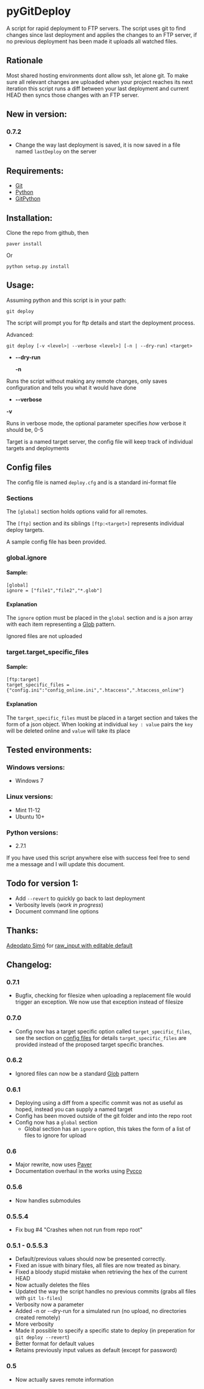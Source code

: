 pyGitDeploy
===========

A script for rapid deployment to FTP servers.
The script uses git to find changes since last deployment and applies the changes to an FTP server, if no previous deployment has been made it uploads all watched files.


Rationale
---------
Most shared hosting environments dont allow ssh, let alone git. To make sure all relevant changes are uploaded when your project reaches its next iteration this script runs a diff between your last deployment and current HEAD then syncs those changes with an FTP server.


New in version:
---------------
### 0.7.2 ###
* Change the way last deployment is saved, it is now saved in a file named `lastDeploy` on the server

Requirements:
-----
* [Git](http://git-scm.com/)
* [Python](http://www.python.org/)
* [GitPython](http://packages.python.org/GitPython/0.3.1/index.html)

Installation:
-------------
Clone the repo from github, then

	paver install

Or

	python setup.py install

Usage:
------
Assuming python and this script is in your path:

    git deploy

The script will prompt you for ftp details and start the deployment process.
    
Advanced:

    git deploy [-v <level>| --verbose <level>] [-n | --dry-run] <target>

* **--dry-run**

  **-n**

 Runs the script without making any remote changes, only saves configuration and tells you what it would have done

* **--verbose**

 **-v**
 
 Runs in verbose mode, the optional parameter specifies _how_ verbose it should be, 0-5
  
  

Target is a named target server, the config file will keep track of individual targets and deployments

Config files
------------

The config file is named `deploy.cfg` and is a standard ini-format file


### Sections ###

The `[global]` section holds options valid for all remotes.

The `[ftp]` section and its siblings `[ftp:<target>]` represents individual deploy targets.

A sample config file has been provided.

### global.ignore ###

#### Sample: ####

	[global]
	ignore = ["file1","file2","*.glob"]

#### Explanation ####

The `ignore` option must be placed in the `global` section and is a json array with each item representing a [Glob][Glob] pattern.

Ignored files are not uploaded

### target.target_specific_files ###

#### Sample: ####

	[ftp:target]
	target_specific_files = {"config.ini":"config_online.ini",".htaccess",".htaccess_online"}

#### Explanation ####

The `target_specific_files` must be placed in a target section and takes the form of a json object. When looking at individual
`key : value` pairs the `key` will be deleted online and `value` will take its place


Tested environments:
--------------------
### Windows versions: ###
* Windows 7

### Linux versions: ###
* Mint 11-12
* Ubuntu 10+

### Python versions: ###
* 2.7.1

If you have used this script anywhere else with success feel free to send me a message and I will update this document.


Todo for version 1:
-------------------

* Add `--revert` to quickly go back to last deployment
* Verbosity levels (_work in progress_)
* Document command line options

Thanks:
-------
[Adeodato Simó](http://martirioenbenidorm.blogspot.com/) for [raw_input with editable default](http://chistera.yi.org/~dato/blog/entries/2008/02/14/python_raw_input_with_an_editable_default_value_using_readline.html)

Changelog:
----------

### 0.7.1 ###
*	Bugfix, checking for filesize when uploading a replacement file would trigger an exception. We now use that exception instead of filesize

### 0.7.0 ###
*	Config now has a target specific option called `target_specific_files`, see the section on [config files](#config-files) for details
	`target_specific_files` are provided instead of the proposed target specific branches.

### 0.6.2 ###
* Ignored files can now be a standard [Glob][Glob] pattern

### 0.6.1 ###
* Deploying using a diff from a specific commit was not as useful as hoped, instead you can supply a named target
* Config has been moved outside of the git folder and into the repo root
*	Config now has a `global` section
	*	Global section has an `ignore` option, this takes the form of a list of files to ignore for upload

### 0.6 ###
* Major rewrite, now uses [Paver](https://github.com/paver/paver)
* Documentation overhaul in the works using [Pycco](https://github.com/fitzgen/pycco)

### 0.5.6 ###
* Now handles submodules

### 0.5.5.4 ###
* Fix bug #4 "Crashes when not run from repo root"

### 0.5.1 - 0.5.5.3 ###
* Default/previous values should now be presented correctly.
* Fixed an issue with binary files, all files are now treated as binary.
* Fixed a bloody stupid mistake when retrieving the hex of the current HEAD
* Now actually deletes the files
* Updated the way the script handles no previous commits (grabs all files with `git ls-files`)
* Verbosity now a parameter
* Added -n or --dry-run for a simulated run (no upload, no directories created remotely)
* More verbosity
* Made it possible to specify a specific state to deploy (in preperation for `git deploy --revert`)
* Better format for default values
* Retains previously input values as default (except for password)

### 0.5 ###
* Now actually saves remote information

[Glob]: (https://en.wikipedia.org/wiki/Glob_(programming))
